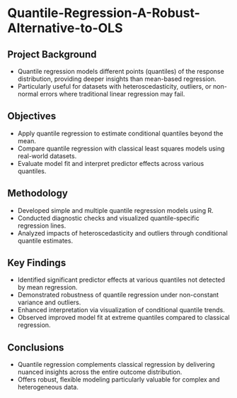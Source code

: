 # Quantile-Regression-A-Robust-Alternative-to-OLS

## Project Background
- Quantile regression models different points (quantiles) of the response distribution, providing deeper insights than mean-based regression.
- Particularly useful for datasets with heteroscedasticity, outliers, or non-normal errors where traditional linear regression may fail.

## Objectives
- Apply quantile regression to estimate conditional quantiles beyond the mean.
- Compare quantile regression with classical least squares models using real-world datasets.
- Evaluate model fit and interpret predictor effects across various quantiles.

## Methodology
- Developed simple and multiple quantile regression models using R.
- Conducted diagnostic checks and visualized quantile-specific regression lines.
- Analyzed impacts of heteroscedasticity and outliers through conditional quantile estimates.

## Key Findings
- Identified significant predictor effects at various quantiles not detected by mean regression.
- Demonstrated robustness of quantile regression under non-constant variance and outliers.
- Enhanced interpretation via visualization of conditional quantile trends.
- Observed improved model fit at extreme quantiles compared to classical regression.

## Conclusions
- Quantile regression complements classical regression by delivering nuanced insights across the entire outcome distribution.
- Offers robust, flexible modeling particularly valuable for complex and heterogeneous data.
